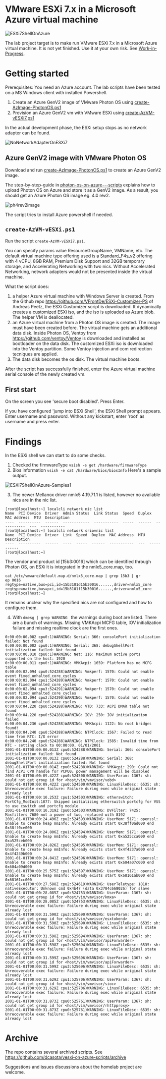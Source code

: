 # VMware ESXi 7.x in a Microsoft Azure virtual machine

![ESXi7ShellOnAzure](https://github.com/dcasota/vesxi-on-azure-scripts/blob/master/ESXi7ShellonAzure.png)

The lab project target is to make run VMware ESXi 7.x in a Microsoft Azure virtual machine.
It is not yet finished. Use it at your own risk. See [Work-in-Progress](https://github.com/dcasota/vesxi-on-azure-scripts/wiki/Work-in-Progress).

# Getting started  

  Prerequisites: You need an Azure account. The lab scripts have been tested on a MS Windows client with installed Powershell.
  
  1. Create an Azure GenV2 image of VMware Photon OS using [create-AzImage-PhotonOS.ps1](https://github.com/dcasota/azure-scripts/blob/master/PhotonOS/create-AzImage-PhotonOS.ps1)
  2. Provision an Azure GenV2 vm with VMware ESXi using [create-AzVM-vESXi7.ps1](https://github.com/dcasota/vesxi-on-azure-scripts/blob/master/create-AzVM-vESXi7.ps1)

  In the actual development phase, the ESXi setup stops as no network adapter can be found.

  ![NoNetworkAdapterOnESXi7](https://github.com/dcasota/vesxi-on-azure-scripts/blob/master/NoNetworkAdapterESXi7.png)

## Azure GenV2 image with VMware Photon OS  

   Download and run [create-AzImage-PhotonOS.ps1](https://github.com/dcasota/azure-scripts/blob/master/PhotonOS/create-AzImage-PhotonOS.ps1) to create an Azure GenV2 image.
   
   The step-by-step-guide in [photon-os-on-azure---scripts](https://github.com/dcasota/azure-scripts#photon-os-on-azure---scripts) explains how to upload Photon OS on Azure and store it as a GenV2 image. As a result, you should get an Azure Photon OS image eg. 4.0 rev2.
   
   ![ph4rev2image](https://github.com/dcasota/vesxi-on-azure-scripts/blob/master/ph4rev2image.png)
   
   The script tries to install Azure powershell if needed.

## ```create-AzVM-vESXi.ps1```
   Run the script ```create-AzVM-vESXi7.ps1```.
   
   You can specify params value ResourceGroupName, VMName, etc. The default virtual machine type offering used is a Standard_F4s_v2 offering with 4 vCPU, 8GB RAM, Premium Disk Support and 32GB temporary storage, and Accelerating Networking with two nics. Without Accelerated Networking, network adapters would not be presented inside the virtual machine.  
   
   What the script does: 
   1) a helper Azure virtual machine with Windows Server is created.
      From the Github repo https://github.com/VFrontDe/ESXi-Customizer-PS of Andreas Peetz, the ESXi Customizer script is downloaded.
      It dynamically creates a customized ESXi iso, and the iso is uploaded as Azure blob. The helper VM is deallocated.  
   2) an Azure virtual machine from a Photon OS image is created. The image must have been created before. The virtual machine gets an additional data disk.
      Inside Photon OS, Ventoy from https://github.com/ventoy/Ventoy is downloaded and installed as bootloader on the data disk.
      The customized ESXi iso is downloaded into the Ventoy partition. Some Ventoy injection and com redirection tecniques are applied. 
   3) The data disk becomes the os disk. The virtual machine boots.
   
   After the script has successfully finished, enter the Azure virtual machine serial console of the newly created vm.
   
 ## First start  
 
   On the screen you see 'secure boot disabled'. Press Enter.
    
   If you have configured 'jump into ESXi Shell', the ESXi Shell prompt appears. Enter username and password. Without any kickstart, enter 'root' as username and press enter.

# Findings
  In the ESXi shell we can start to do some checks.
  1. Checked the firmwareType ```vsish -e get /hardware/firmwareType```
  2. Bios information ```vsish -e cat /hardware/bios/biosInfo```
  Here's a sample output.
  
![ESXi7ShellOnAzure-Samples1](https://github.com/dcasota/vesxi-on-azure-scripts/blob/master/Esxi7ShellonAzure-Samples1.png)

  3. The newer Mellanox driver nmlx5 4.19.71.1 is listed, however no available nics are in the nic list.
```
[root@localhost:~] localcli network nic list
Name  PCI Device  Driver  Admin Status  Link Status  Speed  Duplex  MAC Address  MTU  Description
----  ----------  ------  ------------  -----------  -----  ------  -----------  ---  -----------
[root@localhost:~] localcli network sriovnic list
Name  PCI Device  Driver  Link  Speed  Duplex  MAC Address  MTU  Description
----  ----------  ------  ----  -----  ------  -----------  ---  -----------
[root@localhost:~]
```

   The vendor and product id [15b3:0016] which can be identified through Photon OS, on ESXi it is integrated in the nmlx5_core.map, too.
```
cat /etc/vmware/default.map.d/nmlx5_core.map | grep 15b3 | gr
ep 0016
regtype=native,bus=pci,id=15b3101d15b30016......,driver=nmlx5_core
regtype=native,bus=pci,id=15b3101f15b30016......,driver=nmlx5_core
[root@localhost:~]
```
   It remains unclear why the specified nics are not configured and how to configure them.

  4. With ```dmesg | grep WARNING ``` the warnings during boot are listed.
     There are a bunch of warnings. Missing VMKAcpi MCFG table, IOV initialization failure and missing realtime clock are the first ones.
```
0:00:00:00.002 cpu0:1)WARNING: Serial: 366: consolePort initialization failed: Not found
0:00:00:00.002 cpu0:1)WARNING: Serial: 368: debugShellPort initialization failed: Not found
0:00:00:00.010 cpu0:1)WARNING: Net: 116: Maximum active ports supported on the host: 1920
0:00:00:00.011 cpu0:1)WARNING: VMKAcpi: 1659: Platform has no MCFG table
0:00:00:02.094 cpu0:524288)WARNING: Vmkperf: 1570: Could not enable event fixed_unhalted_core_cycles
0:00:00:02.094 cpu1:524289)WARNING: Vmkperf: 1570: Could not enable event fixed_unhalted_core_cycles
0:00:00:02.094 cpu3:524291)WARNING: Vmkperf: 1570: Could not enable event fixed_unhalted_core_cycles
0:00:00:02.094 cpu2:524290)WARNING: Vmkperf: 1570: Could not enable event fixed_unhalted_core_cycles
0:00:00:04.220 cpu0:524288)WARNING: VTD: 733: ACPI DMAR table not found
0:00:00:04.220 cpu0:524288)WARNING: IOV: 250: IOV initialization failed
0:00:00:04.236 cpu0:524288)WARNING: VMKAcpi: 1122: No root bridges found!
0:00:00:04.240 cpu0:524288)WARNING: NTPClock: 1567: Failed to read time from RTC: I/O error
0:00:00:04.240 cpu0:524288)WARNING: NTPClock: 1585: Invalid time from RTC - setting clock to 00:00:00, 01/01/2001
2001-01-01T00:00:00.013Z cpu0:524288)WARNING: Serial: 366: consolePort initialization failed: Not found
2001-01-01T00:00:00.013Z cpu0:524288)WARNING: Serial: 368: debugShellPort initialization failed: Not found
2001-01-01T00:00:00.014Z cpu0:524288)WARNING: VMKAcpi: 290: Could not find ACPI CPU handle for PCPU0; power management will be disabled
2001-01-01T00:00:09.422Z cpu0:524500)WARNING: UserParam: 1367: sh: could not get group id for <host/vim/vmvisor/vobd>
2001-01-01T00:00:09.422Z cpu0:524500)WARNING: LinuxFileDesc: 6535: sh: Unrecoverable exec failure: Failure during exec while original state already lost
2001-01-01T00:00:10.253Z cpu1:524503)WARNING: etherswitch: PortCfg_ModInit:1077: Skipped initializing etherswitch portcfg for VSS to use cswitch and portcfg module
2001-01-01T00:00:10.319Z cpu0:524503)WARNING: DVFilter: 7425: Maxfilters 7680 not a power of two, replaced with 8192
2001-01-01T00:00:24.496Z cpu2:524593)WARNING: UserMem: 5171: openssl: Unable to create heap mmInfo: Already exists start 0x38ff0ad000 end 0x38ff0ce000
2001-01-01T00:00:24.806Z cpu1:524594)WARNING: UserMem: 5171: openssl: Unable to create heap mmInfo: Already exists start 0xa525cca000 end 0xa525ceb000
2001-01-01T00:00:24.826Z cpu0:524595)WARNING: UserMem: 5171: openssl: Unable to create heap mmInfo: Already exists start 0x4f4237a000 end 0x4f4239b000
2001-01-01T00:00:24.841Z cpu0:524596)WARNING: UserMem: 5171: openssl: Unable to create heap mmInfo: Already exists start 0x604a07c000 end 0x604a09d000
2001-01-01T00:00:25.575Z cpu1:524597)WARNING: UserMem: 5171: openssl: Unable to create heap mmInfo: Already exists start 0x68161ab000 end 0x68161cc000
2001-01-01T00:00:27.588Z cpu2:524619)WARNING: UserTeletype: 1818: nativeExecutor: Unknown cmd 0x4b47 (data 0x3784c668026) for slave
2001-01-01T00:00:28.085Z cpu0:524753)WARNING: UserParam: 1367: sh: could not get group id for <host/vim/vmvisor/kmxa>
2001-01-01T00:00:28.085Z cpu0:524753)WARNING: LinuxFileDesc: 6535: sh: Unrecoverable exec failure: Failure during exec while original state already lost
2001-01-01T00:00:31.590Z cpu3:525690)WARNING: UserParam: 1367: sh: could not get group id for <host/vim/vmvisor/esxtokend>
2001-01-01T00:00:31.590Z cpu3:525690)WARNING: LinuxFileDesc: 6535: sh: Unrecoverable exec failure: Failure during exec while original state already lost
2001-01-01T00:00:31.598Z cpu2:525694)WARNING: UserParam: 1367: sh: could not get group id for <host/vim/vmvisor/apiForwarder>
2001-01-01T00:00:31.598Z cpu2:525694)WARNING: LinuxFileDesc: 6535: sh: Unrecoverable exec failure: Failure during exec while original state already lost
2001-01-01T00:00:31.599Z cpu3:525696)WARNING: UserParam: 1367: sh: could not get group id for <host/vim/vmvisor/apiForwarder>
2001-01-01T00:00:31.599Z cpu3:525696)WARNING: LinuxFileDesc: 6535: sh: Unrecoverable exec failure: Failure during exec while original state already lost
2001-01-01T00:00:31.629Z cpu1:525706)WARNING: UserParam: 1367: sh: could not get group id for <host/vim/vmvisor/sioc>
2001-01-01T00:00:31.629Z cpu1:525706)WARNING: LinuxFileDesc: 6535: sh: Unrecoverable exec failure: Failure during exec while original state already lost
2001-01-01T00:00:31.873Z cpu0:525761)WARNING: UserParam: 1367: sh: could not get group id for <host/vim/vmvisor/rhttpproxy>
2001-01-01T00:00:31.873Z cpu0:525761)WARNING: LinuxFileDesc: 6535: sh: Unrecoverable exec failure: Failure during exec while original state already lost
```

# Archive
  The repo contains several archived scripts. See https://github.com/dcasota/vesxi-on-azure-scripts/archive

Suggestions and issues discussions about the homelab project are welcome.
